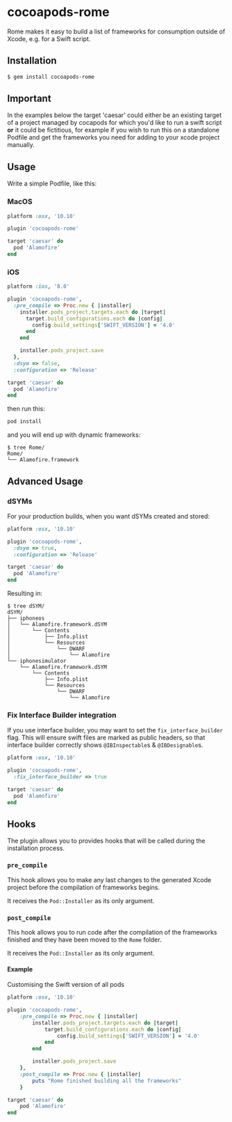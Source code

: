 # cocoapods-rome

Rome makes it easy to build a list of frameworks for consumption outside of
Xcode, e.g. for a Swift script.

## Installation

```bash
$ gem install cocoapods-rome
```

## Important

In the examples below the target 'caesar' could either be an existing target of a project managed by cocapods for which you'd like to run a swift script **or** it could be fictitious, for example if you wish to run this on a standalone Podfile and get the frameworks you need for adding to your xcode project manually.

## Usage 

Write a simple Podfile, like this:

### MacOS

```ruby
platform :osx, '10.10'

plugin 'cocoapods-rome'

target 'caesar' do
  pod 'Alamofire'
end
```

### iOS 

```ruby
platform :ios, '8.0'

plugin 'cocoapods-rome',
  :pre_compile => Proc.new { |installer|
    installer.pods_project.targets.each do |target|
      target.build_configurations.each do |config|
        config.build_settings['SWIFT_VERSION'] = '4.0'
      end
    end

    installer.pods_project.save
  },
  :dsym => false,
  :configuration => 'Release'

target 'caesar' do
  pod 'Alamofire'
end
```

then run this:

```bash
pod install
```

and you will end up with dynamic frameworks:

```
$ tree Rome/
Rome/
└── Alamofire.framework
```

## Advanced Usage

### dSYMs

For your production builds, when you want dSYMs created and stored:

```ruby
platform :osx, '10.10'

plugin 'cocoapods-rome',
  :dsym => true,
  :configuration => 'Release'

target 'caesar' do
  pod 'Alamofire'
end
```

Resulting in:

```
$ tree dSYM/
dSYM/
├── iphoneos
│   └── Alamofire.framework.dSYM
│       └── Contents
│           ├── Info.plist
│           └── Resources
│               └── DWARF
│                   └── Alamofire
└── iphonesimulator
    └── Alamofire.framework.dSYM
        └── Contents
            ├── Info.plist
            └── Resources
                └── DWARF
                    └── Alamofire
```

### Fix Interface Builder integration

If you use interface builder, you may want to set the `fix_interface_builder` flag. This will ensure swift files are marked as public headers, so that interface builder correctly shows `@IBInspectable`s & `@IBDesignable`s.

```ruby
platform :osx, '10.10'

plugin 'cocoapods-rome',
  :fix_interface_builder => true

target 'caesar' do
  pod 'Alamofire'
end
```

## Hooks

The plugin allows you to provides hooks that will be called during the installation process.

### `pre_compile`

This hook allows you to make any last changes to the generated Xcode project before the compilation of frameworks begins.

It receives the `Pod::Installer` as its only argument.

### `post_compile`

This hook allows you to run code after the compilation of the frameworks finished and they have been moved to the `Rome` folder.

It receives the `Pod::Installer` as its only argument.

#### Example

Customising the Swift version of all pods

```ruby
platform :osx, '10.10'

plugin 'cocoapods-rome', 
    :pre_compile => Proc.new { |installer|
        installer.pods_project.targets.each do |target|
            target.build_configurations.each do |config|
                config.build_settings['SWIFT_VERSION'] = '4.0'
            end
        end

        installer.pods_project.save
    },
    :post_compile => Proc.new { |installer|
        puts "Rome finished building all the frameworks"
    }

target 'caesar' do
    pod 'Alamofire'
end
```
